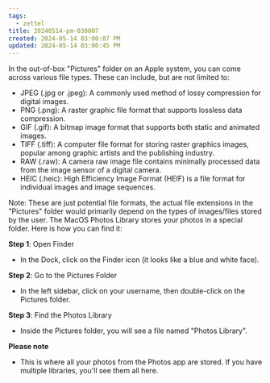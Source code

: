 ```yaml
---
tags:
  - zettel
title: 20240514-pm-030007
created: 2024-05-14 03:00:07 PM
updated: 2024-05-14 03:00:45 PM
---
```

In the out-of-box "Pictures" folder on an Apple system, you can come across various file types. These can include, but are not limited to:

* JPEG (.jpg or .jpeg): A commonly used method of lossy compression for digital images.
* PNG (.png): A raster graphic file format that supports lossless data compression. 
* GIF (.gif): A bitmap image format that supports both static and animated images. 
* TIFF (.tiff): A computer file format for storing raster graphics images, popular among graphic artists and the publishing industry.
* RAW (.raw): A camera raw image file contains minimally processed data from the image sensor of a digital camera.
* HEIC (.heic): High Efficiency Image Format (HEIF) is a file format for individual images and image sequences. 

Note: These are just potential file formats, the actual file extensions in the "Pictures" folder would primarily depend on the types of images/files stored by the user.
The MacOS Photos Library stores your photos in a special folder. Here is how you can find it:

**Step 1**: Open Finder  
* In the Dock, click on the Finder icon (it looks like a blue and white face).

**Step 2**: Go to the Pictures Folder  
* In the left sidebar, click on your username, then double-click on the Pictures folder.

**Step 3**: Find the Photos Library  
* Inside the Pictures folder, you will see a file named "Photos Library". 

**Please note**  
* This is where all your photos from the Photos app are stored. If you have multiple libraries, you'll see them all here.